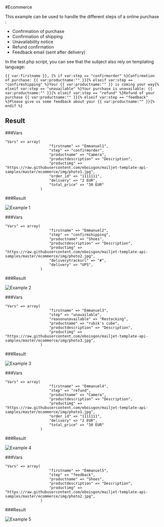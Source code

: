 #Ecommerce 

This example can be used to handle the different steps of a online purchase :

 - Confirmation of purchase
 - Confirmation of shipping
 - Unavailability notice
 - Refund confirmation
 - Feedback email (sent after delivery) 

In the test.php script, you can see that the subject also rely on templating language:

```
{{ var:firstname }}, {% if var:step == "confirmorder" %}Confirmation of purchase: {{ var:productname:"" }}{% elseif var:step == "confirmshipping" %}Your {{ var:productname:"" }} is coming your way{% elseif var:step == "unavailable" %}Your purchase is unavailable: {{ var:productname:"" }}{% elseif var:step == "refund" %}Refund of your purchase {{ var:productname:"" }}{% elseif var:step == "feedback" %}Please give us some feedback about your {{ var:productname:"" }}{% endif %}
```



## Result

###Vars
```
"Vars" => array( 
					"firstname" => "Emmanuel1",
					"step" => "confirmorder", 
					"productname" => "Camera", 
					"productdescription" => "Description",
					"productimg" => "https://raw.githubusercontent.com/eboisgon/mailjet-template-api-samples/master/ecommerce/img/photo1.jpg", 
					"order_id" => "1111111",
					"delivery" => "2 EUR",
					"total_price" => "30 EUR"
				)
```
###Result

![Example 1](media/ecommerce1.png)


###Vars
```
"Vars" => array( 
					"firstname" => "Emmanuel2",
					"step" => "confirmshipping", 
					"productname" => "Shoes", 
					"productdescription" => "Description",
					"productimg" => "https://raw.githubusercontent.com/eboisgon/mailjet-template-api-samples/master/ecommerce/img/photo2.jpg", 
					"deliverytrackurl" => "#", 
					"delivery" => "UPS",
				)
```
###Result

![Example 2](media/ecommerce2.png)


###Vars
```
"Vars" => array( 
					"firstname" => "Emmanuel3",
					"step" => "unavailable",
					"reasonunavailable" => "Restocking",
					"productname" => "rubik's cube", 
					"productdescription" => "Description",
					"productimg" => "https://raw.githubusercontent.com/eboisgon/mailjet-template-api-samples/master/ecommerce/img/photo3.jpg", 
				)
```
###Result

![Example 3](media/ecommerce3.png)


###Vars
```
"Vars" => array( 
					"firstname" => "Emmanuel4",
					"step" => "refund", 
					"productname" => "Camera", 
					"productdescription" => "Description",
					"productimg" => "https://raw.githubusercontent.com/eboisgon/mailjet-template-api-samples/master/ecommerce/img/photo1.jpg", 
					"order_id" => "1111111",
					"delivery" => "2 EUR",
					"total_price" => "30 EUR"
				)

```
###Result

![Example 4](media/ecommerce4.png)

###Vars
```
"Vars" => array( 
					"firstname" => "Emmanuel5",
					"step" => "feedback", 
					"productname" => "Shoes", 
					"productdescription" => "Description",
					"productimg" => "https://raw.githubusercontent.com/eboisgon/mailjet-template-api-samples/master/ecommerce/img/photo2.jpg", 
				)

```
###Result

![Example 5](media/ecommerce5.png)
